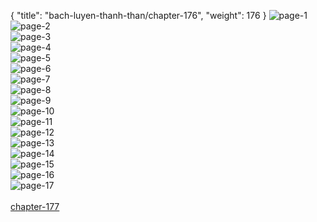 { "title": "bach-luyen-thanh-than/chapter-176", "weight": 176 }
<img src="bach-luyen-thanh-than_0176_01-2862fa6ecdf27ef3a567bff7e1bf6a3a.webp" alt="page-1" origin="http://1.bp.blogspot.com/-LUSSgfu6bXE/WuBYHqaVWPI/AAAAAAAABxI/d95FUxOiuTsJ12J62ilsFUDyJCOprWiTwCLcBGAs/s1600/1.jpg?imgmax=0"><br/>
<img src="bach-luyen-thanh-than_0176_02-757452032a50aac24abc56ffa4a71368.webp" alt="page-2" origin="http://1.bp.blogspot.com/-U6BGkjzX4hs/WuBYKnNYXkI/AAAAAAAABxk/voy2BzLS2lki5WHE6V7IAb3waUgkG4pHQCLcBGAs/s1600/2.jpg?imgmax=0"><br/>
<img src="bach-luyen-thanh-than_0176_03-5fbc8b2bc305b2699c947bc0d6100ea9.webp" alt="page-3" origin="http://1.bp.blogspot.com/-Lbb1w0fPniI/WuBYK1YEYOI/AAAAAAAABxo/EQRYwYQJmgcyIX42WTFysLYT7RNBfbhYACLcBGAs/s1600/3.jpg?imgmax=0"><br/>
<img src="bach-luyen-thanh-than_0176_04-744c9d8e151fbeb0e1ef2ef575a99dc8.webp" alt="page-4" origin="http://1.bp.blogspot.com/-CI_1oP4w0zk/WuBYK6JOGsI/AAAAAAAABxs/VyDmXZHdXCcFTZ26dDfEy_HTXKNsthgSwCLcBGAs/s1600/4.jpg?imgmax=0"><br/>
<img src="bach-luyen-thanh-than_0176_05-8a8c820a34c8ee5899958a2063fe7b9c.webp" alt="page-5" origin="http://1.bp.blogspot.com/-sCM9ohKRKL4/WuBYLcF0gNI/AAAAAAAABxw/zAoYovpGf-4y3ATvjk5dMzgLFlfqjgdBACLcBGAs/s1600/5.jpg?imgmax=0"><br/>
<img src="bach-luyen-thanh-than_0176_06-678fd0b4b32c5dff201a73b66dd93942.webp" alt="page-6" origin="http://1.bp.blogspot.com/-kFdQlZVqZZ0/WuBYLjpeGvI/AAAAAAAABx0/gV5gvuqIpqI-GSX3iir0WTDplJHuLq2qwCLcBGAs/s1600/6.jpg?imgmax=0"><br/>
<img src="bach-luyen-thanh-than_0176_07-774f5330f312d46448eb006c11daeb2f.webp" alt="page-7" origin="http://1.bp.blogspot.com/--OUW2nN4gq8/WuBYL1lLICI/AAAAAAAABx4/GazU5x18VzQs_Tv2bQi9p0cYKgYqoy33gCLcBGAs/s1600/7.jpg?imgmax=0"><br/>
<img src="bach-luyen-thanh-than_0176_08-b9b0950849e46d0a142e00fdf6ec398e.webp" alt="page-8" origin="http://1.bp.blogspot.com/-D-YQQIU1I3E/WuBYMUE5bjI/AAAAAAAABx8/zKlw6ZDmtoAift8QEYXBT882c9oRZ0POACLcBGAs/s1600/8.jpg?imgmax=0"><br/>
<img src="bach-luyen-thanh-than_0176_09-ab577fbb769e8e5f59f36b0e590f3586.webp" alt="page-9" origin="http://1.bp.blogspot.com/-IH2Gu7KK9cU/WuBYMkmhfnI/AAAAAAAAByA/zK-7lBSh45ISgaoGqnoApILvlHLdi0rIgCLcBGAs/s1600/9.jpg?imgmax=0"><br/>
<img src="bach-luyen-thanh-than_0176_10-c4273e8087a34c7d2ebb98f049c59c37.webp" alt="page-10" origin="http://1.bp.blogspot.com/-FLxtBtlzvgk/WuBYHpigr0I/AAAAAAAABxA/YSiXzgHw1U0DXX4wmrHAlBWIKcNFIYfbACLcBGAs/s1600/10.jpg?imgmax=0"><br/>
<img src="bach-luyen-thanh-than_0176_11-87ae4c84aa6b019f44c98dbb2022433d.webp" alt="page-11" origin="http://1.bp.blogspot.com/-RXAsUpCN7qE/WuBYHixYcrI/AAAAAAAABxE/5hAF30w3W_cPJwrFd9lvq3-K528k-l5ngCLcBGAs/s1600/11.jpg?imgmax=0"><br/>
<img src="bach-luyen-thanh-than_0176_12-69881e9161545f3fda4ae20f9644c56f.webp" alt="page-12" origin="http://1.bp.blogspot.com/-WGHgEYDRXnM/WuBYIrQQ5-I/AAAAAAAABxM/i2ke9goSO5wDyfIjg5QAKbKk_lKN84xMQCLcBGAs/s1600/12.jpg?imgmax=0"><br/>
<img src="bach-luyen-thanh-than_0176_13-950a281731bcd486e64e99400e4aaafa.webp" alt="page-13" origin="http://1.bp.blogspot.com/-wg9PyaLofrc/WuBYI-0xqhI/AAAAAAAABxQ/qldJGk-taiALNzO90b0ks5bZPi_pUhPHACLcBGAs/s1600/13.jpg?imgmax=0"><br/>
<img src="bach-luyen-thanh-than_0176_14-1cc781b5d786a3fd9dbd2a80ca563ba2.webp" alt="page-14" origin="http://1.bp.blogspot.com/-oZn4S_KdgEQ/WuBYJGNnikI/AAAAAAAABxU/2wRUKFOwBUoF3xx9e8xUG9Ps2_vYgBnIACLcBGAs/s1600/14.jpg?imgmax=0"><br/>
<img src="bach-luyen-thanh-than_0176_15-aa9955cc3d62b7a22ac3ded57cc6d6c0.webp" alt="page-15" origin="http://1.bp.blogspot.com/-Jh-L1-hRmxo/WuBYJkF5r5I/AAAAAAAABxY/XPnL54vP_mIhHlcVOgdpFYfO4OsDe07rwCLcBGAs/s1600/15.jpg?imgmax=0"><br/>
<img src="bach-luyen-thanh-than_0176_16-121ea18ca6597c090bd78f7a0b58abee.webp" alt="page-16" origin="http://1.bp.blogspot.com/-coSCXYZgbcI/WuBYJ7o7jMI/AAAAAAAABxc/HRrfAOj6aEAFBL1g7m90boAvP8fgiyrIQCLcBGAs/s1600/16.jpg?imgmax=0"><br/>
<img src="bach-luyen-thanh-than_0176_17-8794fd5f804525e71c8c7bc6d5b53531.webp" alt="page-17" origin="http://1.bp.blogspot.com/-1ypHhQQLtLU/WuBYKIxK_wI/AAAAAAAABxg/Zuda0o-F2DM_mbowE2d1EDHGnQhsJOPpQCLcBGAs/s1600/17.jpg?imgmax=0"><br/>
<br/><a class="nextchap" href="/bach-luyen-thanh-than/chapter-177">chapter-177</a>
